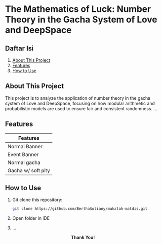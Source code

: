 # The Mathematics of Luck: Number Theory in the Gacha System of Love and DeepSpace

## Daftar Isi
1. [About This Project](#about-this-project)
2. [Features](#features)
3. [How to Use](#how-to-use)

## About This Project
This project is to analyze the application of number theory in the gacha system of Love and DeepSpace, focusing on how modular arithmetic and probabilistic models are used to ensure fair and consistent randomness. ...

## Features
| Features |
|-------|
| Normal Banner |
| Event Banner |
| Normal gacha |
| Gacha w/ soft pity |

## How to Use
1. Git clone this repository:
   ```sh
   git clone https://github.com/BerthaSoliany/makalah-matdis.git

2. Open folder in IDE

3. ...


**<p align="center">Thank You!</p>**

